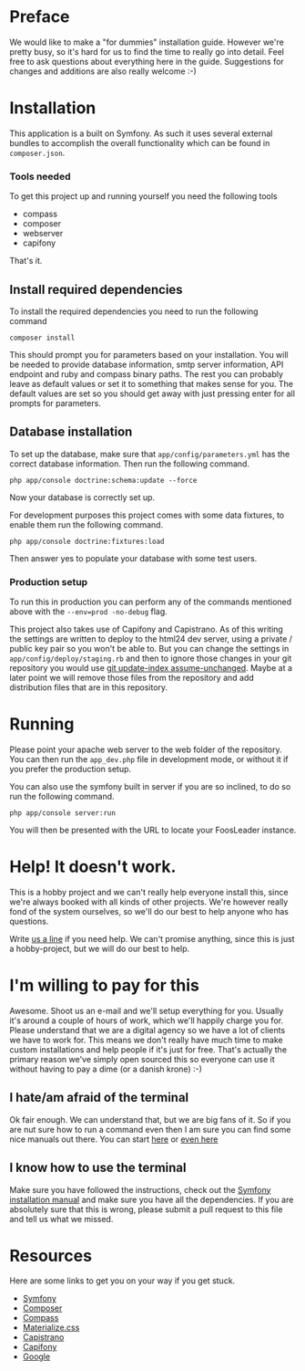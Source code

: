 # Preface

We would like to make a "for dummies" installation guide. However we're pretty busy, so it's hard for us to find the time to really go into detail. Feel free to ask questions about everything here in the guide. Suggestions for changes and additions are also really welcome :-)

# Installation

This application is a built on Symfony. As such it uses several external bundles to accomplish the overall functionality
which can be found in `composer.json`. 
 
### Tools needed

To get this project up and running yourself you need the following tools

* compass
* composer
* webserver
* capifony

That's it. 

## Install required dependencies

To install the required dependencies you need to run the following command

```
composer install
```

This should prompt you for parameters based on your installation. You will be needed to provide database information, 
smtp server information, API endpoint and ruby and compass binary paths. The rest you can probably leave as default 
values or set it to something that makes sense for you. The default values are set so you should get away with just
pressing enter for all prompts for parameters.

## Database installation

To set up the database, make sure that `app/config/parameters.yml` has the correct database information. Then run the 
following command.

```
php app/console doctrine:schema:update --force
```

Now your database is correctly set up.

For development purposes this project comes with some data fixtures, to enable them run the following command.

```
php app/console doctrine:fixtures:load
```

Then answer yes to populate your database with some test users.

### Production setup

To run this in production you can perform any of the commands mentioned above with the `--env=prod -no-debug` flag. 

This project also takes use of Capifony and Capistrano. As of this writing the settings are written to deploy to the
html24 dev server, using a private / public key pair so you won't be able to. But you can change the settings in 
`app/config/deploy/staging.rb` and then to ignore those changes in your git repository you would use 
[git update-index assume-unchanged](http://git-scm.com/docs/git-update-index). Maybe at a later point we will remove
those files from the repository and add distribution files that are in this repository. 

# Running

Please point your apache web server to the web folder of the repository. You can then run the `app_dev.php` file in
development mode, or without it if you prefer the production setup.

You can also use the symfony built in server if you are so inclined, to do so run the following command.

```
php app/console server:run
```

You will then be presented with the URL to locate your FoosLeader instance.

# Help! It doesn't work.

This is a hobby project and we can't really help everyone install this, since we're always booked with all kinds of other projects. We're however really fond of the system ourselves, so we'll do our best to help anyone who has questions. 

Write [us a line](mailto:info@html24.dk) if you need help. We can't promise anything, since this is just a hobby-project, but we will do our best to help. 

# I'm willing to pay for this

Awesome. Shoot us an e-mail and we'll setup everything for you. Usually it's around a couple of hours of work, which we'll happily charge you for. Please understand that we are a digital agency so we have a lot of clients we have to work for. This means we don't really have much time to make custom installations and help people if it's just for free. That's actually the primary reason we've simply open sourced this so everyone can use it without having to pay a dime (or a danish krone) :-)

## I hate/am afraid of the terminal

Ok fair enough. We can understand that, but we are big fans of it. So if you are nut sure how to run a command even then I am sure you can find some nice manuals out there. You can start 
[here](http://symfony.com/doc/current/book/installation.html) or [even here](https://www.google.com)

## I know how to use the terminal

Make sure you have followed the instructions, check out the 
[Symfony installation manual](http://symfony.com/doc/current/book/installation.html) and make sure you have all the
dependencies. If you are absolutely sure that this is wrong, please submit a pull request to this file and tell
us what we missed.

# Resources

Here are some links to get you on your way if you get stuck.

* [Symfony](http://symfony.com/doc/current/index.html)
* [Composer](https://getcomposer.org/)
* [Compass](http://compass-style.org/)
* [Materialize.css](http://materializecss.com)
* [Capistrano](http://capistranorb.com/)
* [Capifony](http://capifony.org/)
* [Google](https://www.google.com)

